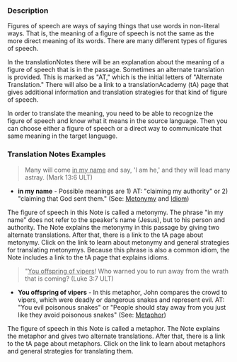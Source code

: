 
### Description

Figures of speech are ways of saying things that use words in non-literal ways. That is, the meaning of a figure of speech is not the same as the more direct meaning of its words. There are many different types of figures of speech.

In the translationNotes there will be an explanation about the meaning of a figure of speech that is in the passage. Sometimes an alternate translation is provided. This is marked as "AT," which is the initial letters of "Alternate Translation." There will also be a link to a translationAcademy (tA) page that gives additional information and translation strategies for that kind of figure of speech.

In order to translate the meaning, you need to be able to recognize the figure of speech and know what it means in the source language. Then you can choose either a figure of speech or a direct way to communicate that same meaning in the target language.

### Translation Notes Examples

> Many will come <u>in my name</u> and say, 'I am he,' and they will lead many astray. (Mark 13:6 ULT)

* **in my name** - Possible meanings are 1) AT: "claiming my authority" or 2) "claiming that God sent them." (See: [Metonymy](../figs-metonymy/01.md) and [Idiom](../figs-idiom/01.md))

The figure of speech in this Note is called a metonymy. The phrase "in my name" does not refer to the speaker's name (Jesus), but to his person and authority. The Note explains the metonymy in this passage by giving two alternate translations. After that, there is a link to the tA page about metonymy. Click on the link to learn about metonymy and general strategies for translating metonymys. Because this phrase is also a common idiom, the Note includes a link to the tA page that explains idioms.

> "<u>You offspring of vipers</u>! Who warned you to run away from the wrath that is coming? (Luke 3:7 ULT)

* **You offspring of vipers** - In this metaphor, John compares the crowd to vipers, which were deadly or dangerous snakes and represent evil. AT: "You evil poisonous snakes" or "People should stay away from you just like they avoid poisonous snakes" (See: [Metaphor](../figs-metaphor/01.md))

The figure of speech in this Note is called a metaphor. The Note explains the metaphor and gives two alternate translations. After that, there is a link to the tA page about metaphors. Click on the link to learn about metaphors and general strategies for translating them.